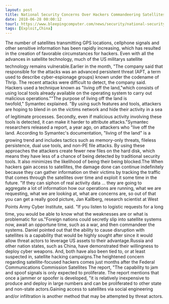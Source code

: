 ```yaml
---
layout: post
title: National Security Concerns Over Hackers Commandeering Satellites
date: 2018-06-28 00:00:12
tourl: https://www.bleepingcomputer.com/news/security/national-security-concerns-over-hackers-commandeering-satellites/
tags: [Exploit,China]
---
```

The number of satellites transmitting GPS locations, cellphone signals and other sensitive information has been rapidly increasing, which has resulted in the creation of favorable circumstances for hackers. Even with all the advances in satellite technology, much of the US militarys satellite technology remains vulnerable.Earlier in the month, "The company said that responsible for the attacks was an advanced persistent threat (APT, a term used to describe cyber-espionage groups) known under the codename of Thrip. The recent attacks were difficult to detect, the company said. Hackers used a technique known as "living off the land,"which consists of using local tools already available on the operating system to carry out malicious operations.""The purpose of living off the land is twofold," Symantec explained. "By using such features and tools, attackers are hoping to blend in on the victims network and hide their activity in a sea of legitimate processes. Secondly, even if malicious activity involving these tools is detected, it can make it harder to attribute attacks."Symantec researchers released a report, a year ago, on attackers who "live off the land. According to Symantec's documentation, "living of the land" is a growing trend and includes tactics such as memory-only threats, fileless persistence, dual use tools, and non-PE file attacks. By using these approaches the attackers create fewer new files on the hard disk, which means they have less of a chance of being detected by traditional security tools. It also minimizes the likelihood of being their being blocked.The When hackers gain access to satellites, the damage done can continue indefinitely because they can gather information on their victims by tracking the traffic that comes through the satellites over time and exploit it some time in the future. "If they can siphon of real activity data ... they are going to aggregate a lot of information how our operations are running, what we are requesting, what we are looking at, what are concerns are, so out of that you can get a really good picture, Jan Kallberg, research scientist at West Points Army Cyber Institute, said. "If you listen to logistic requests for a long time, you would be able to know what the weaknesses are or what is problematic for us."Foreign nations could secretly slip into satellite systems now, await an opportune time, such as a war, and then commandeer the systems. Daniel pointed out that the ability to cause disruption with satellites is a capability that would be highly sought after since it would allow threat actors to leverage US assets to their advantage.Russia and other nation states, such as China, have demonstrated their willingness to deploy cyber weapons. And, both have also been tied to, or at least suspected in, satellite hacking campaigns.The heightened concern regarding satellite-focused hackers comes just months after the Federal Communications Commission Satellites The report, "The capability to jam and spoof signals is only expected to proliferate. The report mentions that once a jammer or spoofer is developed, "it is relatively inexpensive to produce and deploy in large numbers and can be proliferated to other state and non-state actors.Gaining access to satellites via social engineering and/or infiltration is another method that may be attempted by threat actors.